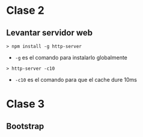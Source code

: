 # Clase 2

## Levantar servidor web

```
> npm install -g http-server
```

- `-g` es el comando para instalarlo globalmente

```
> http-server -c10 
```

- `-c10` es el comando para que el cache dure 10ms

# Clase 3

## Bootstrap
